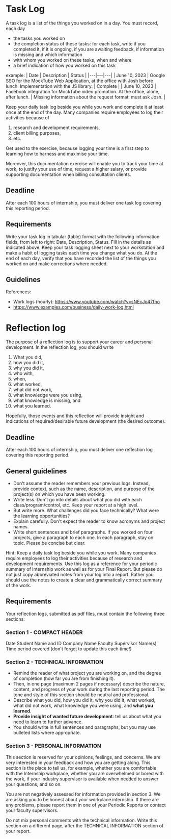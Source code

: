# Task Log

A task log is a list of the things you worked on in a day. You must record, each day
- the tasks you worked on
- the completion status of these tasks: for each task, write if you completed it, if it is ongoing, if you are awaiting feedback, if information is missing and which information
- with whom you worked on these tasks, when and where
- a brief indication of how you worked on this task

example:
| Date  | Description  | Status  |
|---|---|---|
| June 10, 2023 | Google SSO for the MockTube Web Application, at the office with Josh before lunch. Implementation with the JS library. | Complete  |
| June 10, 2023 | Facebook integration for MockTube video promotion. At the office, alone, after lunch.  | Missing information about the request format: must ask Josh. |

Keep your daily task log beside you while you work and complete it at least once at the end of the day. Many companies require employees to log their activities because of
1. research and development requirements,
2. client billing purposes,
3. etc.

Get used to the exercise, because logging your time is a first step to learning how to harness and maximise your time.

Moreover, this documentation exercise will enable you to track your time at work, to justify your use of time, request a higher salary, or provide supporting documentation when billing consultation clients.

## Deadline

After each 100 hours of internship, you must deliver one task log covering this reporting period.

## Requirements

Write your task log in tabular (table) format with the following information fields, from left to right: Date, Description, Status. Fill in the details as indicated above. Keep your task logging sheet next to your workstation and make a habit of logging tasks each time you change what you do. At the end of each day, verify that you have recorded the list of the things you worked on and make corrections where needed.

## Guidelines

References:
- Work logs (hourly): https://www.youtube.com/watch?v=sNEcJo47fno
- https://www.examples.com/business/daily-work-log.html


# Reflection log

The purpose of a reflection log is to support your career and personal development. In the reflection log, you should write
1. What you did,
2. how you did it, 
3. why you did it, 
4. who with, 
5. when, 
6. what worked, 
7. what did not work, 
8. what knowledge were you using,
9. what knowledge is missing, and 
10. what you learned.

Hopefully, those events and this reflection will provide insight and indications of required/desirable future development (the desired outcome).

## Deadline

After each 100 hours of internship, you must deliver one reflection log covering this reporting period.

## General guidelines

- Don't assume the reader remembers your previous logs. Instead, provide context, such as the name, description, and purpose of the project(s) on which you have been working.
- Write less. Don't go into details about what you did with each class/program/control, etc. Keep your report at a high level.
- But write more. What challenges did you face technically? What were the learning opportunities?
- Explain carefully. Don't expect the reader to know acronyms and project names.
- Write short sentences and brief paragraphs. If you worked on four projects, give a paragraph to each one. In each paragraph, stay on topic. Please be concise but clear.

Hint: Keep a daily task log beside you while you work. Many companies require employees to log their activities because of research and development requirements. Use this log as a reference for your periodic summary of Internship work as well as for your Final Report. But please do not just copy abbreviated notes from your log into a report. Rather you should use the notes to create a clear and grammatically correct summary of the work. 

## Requirements

Your reflection logs, submitted as pdf files, must contain the following three sections: 

### Section 1 - COMPACT HEADER 

Date 
Student Name and ID 
Company Name 
Faculty Supervisor Name(s) 
Time period covered (don't forget to update this each time!) 

### Section 2 - TECHNICAL INFORMATION 

- Remind the reader of what project you are working on, and the degree of completion (how far you are from finishing it). 
- Then, in one page (maximum 2 pages if necessary) describe the nature, content, and progress of your work during the last reporting period. The tone and style of this section should be neutral and professional. 
- Describe what you did, how you did it, why you did it, what worked, what did not work, what knowledge you were using, and **what you learned**.
- **Provide insight of wanted future development**: tell us about what you need to learn to further advance.
- You should write in full sentences and paragraphs, but you may use bulleted lists where appropriate.

### Section 3 - PERSONAL INFORMATION

This section is reserved for your opinions, feelings, and concerns. We are very interested in your feedback and how you are getting along. This section is the place to tell us, for example, whether you are comfortable with the Internship workplace, whether you are overwhelmed or bored with the work, if your Industry supervisor is available when needed to answer your questions, and so on. 

You are not negatively assessed for information provided in section 3. We are asking you to be honest about your workplace internship. If there are any problems, please report them in one of your Periodic Reports or contact your faculty supervisors. 

Do not mix personal comments with the technical information. Write this section on a different page, after the TECHNICAL INFORMATION section of your report.
